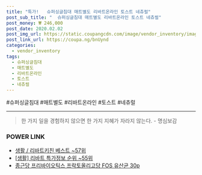```yaml
--- 
title: "특가!   슈퍼싱글침대 매트별도 리바트온라인 토스트 네츄럴" 
post_sub_title: "  슈퍼싱글침대 매트별도 리바트온라인 토스트 네츄럴" 
post_money: ₩ 246,000 
post_date: 2020.02.02 
post_img_url: https://static.coupangcdn.com/image/vendor_inventory/images/2016/10/07/16/5/8a19333a-32bc-4212-b3d2-4114d8ecd469.jpg 
post_link_url: https://coupa.ng/bnUynd 
categories: 
  - vendor_inventory 
tags: 
  - 슈퍼싱글침대 
  - 매트별도 
  - 리바트온라인 
  - 토스트 
  - 네츄럴 
--- 
```

  #슈퍼싱글침대 #매트별도 #리바트온라인 #토스트 #네츄럴 
<hr> 

> 한 가지 일을 경험하지 않으면 한 가지 지혜가 자라지 않는다. - 명심보감 


### POWER LINK

* <a href="https://blog.naver.com/santokki14/221776145992" target="_blank">생활 / 리바트키친 베스트 ~57위</a>
* <a href="https://blog.naver.com/sakai111/221777167773" target="_blank"> [생활] 리바트 특가정보 순위 ~55위</a>
* <a href="https://blog.naver.com/fasyy4321/221785467305" target="_blank">종근당 프리바이오틱스 프락토올리고당 FOS 유산균 30p</a>
